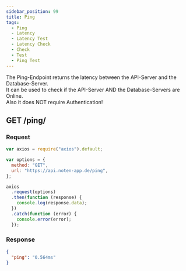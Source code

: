 ```yaml
---
sidebar_position: 99
title: Ping
tags:
  - Ping
  - Latency
  - Latency Test
  - Latency Check
  - Check
  - Test
  - Ping Test
---
```


The Ping-Endpoint returns the latency between the API-Server and the Database-Server.  
It can be used to check if the API-Server AND the Database-Servers are Online.  
Also it does NOT require Authentication!

## GET /ping/

### Request

```js
var axios = require("axios").default;

var options = {
  method: "GET",
  url: "https://api.noten-app.de/ping",
};

axios
  .request(options)
  .then(function (response) {
    console.log(response.data);
  })
  .catch(function (error) {
    console.error(error);
  });
```

### Response

```json
{
  "ping": "0.564ms"
}
```
